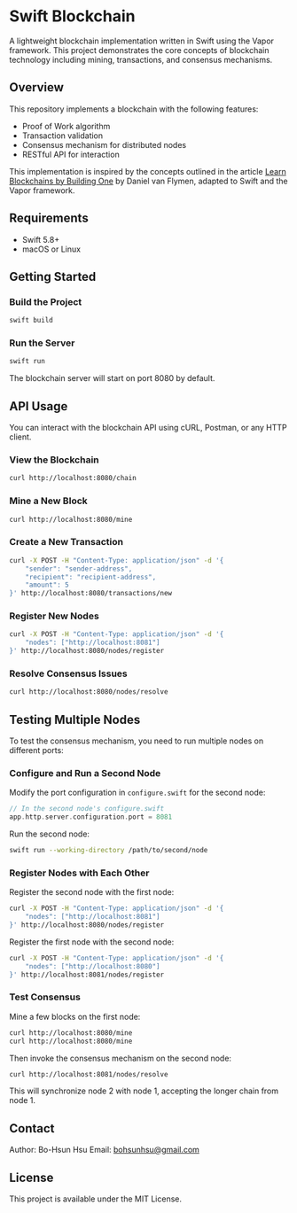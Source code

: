 # Swift Blockchain

A lightweight blockchain implementation written in Swift using the Vapor framework. This project demonstrates the core concepts of blockchain technology including mining, transactions, and consensus mechanisms.

## Overview

This repository implements a blockchain with the following features:
- Proof of Work algorithm
- Transaction validation
- Consensus mechanism for distributed nodes
- RESTful API for interaction

This implementation is inspired by the concepts outlined in the article [Learn Blockchains by Building One](https://hackernoon.com/learn-blockchains-by-building-one-117428612f46) by Daniel van Flymen, adapted to Swift and the Vapor framework.

## Requirements

- Swift 5.8+
- macOS or Linux

## Getting Started

### Build the Project

```bash
swift build
```

### Run the Server

```bash
swift run
```

The blockchain server will start on port 8080 by default.

## API Usage

You can interact with the blockchain API using cURL, Postman, or any HTTP client.

### View the Blockchain

```bash
curl http://localhost:8080/chain
```

### Mine a New Block

```bash
curl http://localhost:8080/mine
```

### Create a New Transaction

```bash
curl -X POST -H "Content-Type: application/json" -d '{
    "sender": "sender-address",
    "recipient": "recipient-address",
    "amount": 5
}' http://localhost:8080/transactions/new
```

### Register New Nodes

```bash
curl -X POST -H "Content-Type: application/json" -d '{
    "nodes": ["http://localhost:8081"]
}' http://localhost:8080/nodes/register
```

### Resolve Consensus Issues

```bash
curl http://localhost:8080/nodes/resolve
```

## Testing Multiple Nodes

To test the consensus mechanism, you need to run multiple nodes on different ports:

### Configure and Run a Second Node

Modify the port configuration in `configure.swift` for the second node:

```swift
// In the second node's configure.swift
app.http.server.configuration.port = 8081
```

Run the second node:

```bash
swift run --working-directory /path/to/second/node
```

### Register Nodes with Each Other

Register the second node with the first node:

```bash
curl -X POST -H "Content-Type: application/json" -d '{
    "nodes": ["http://localhost:8081"]
}' http://localhost:8080/nodes/register
```

Register the first node with the second node:

```bash
curl -X POST -H "Content-Type: application/json" -d '{
    "nodes": ["http://localhost:8080"]
}' http://localhost:8081/nodes/register
```

### Test Consensus

Mine a few blocks on the first node:

```bash
curl http://localhost:8080/mine
curl http://localhost:8080/mine
```

Then invoke the consensus mechanism on the second node:

```bash
curl http://localhost:8081/nodes/resolve
```

This will synchronize node 2 with node 1, accepting the longer chain from node 1.

## Contact
Author: Bo-Hsun Hsu
Email: bohsunhsu@gmail.com

## License

This project is available under the MIT License.

